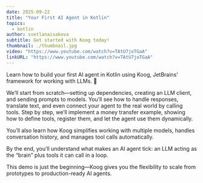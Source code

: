 ```yaml
---
date: 2025-09-22
title: "Your First AI Agent in Kotlin"
topics:
  - kotlin
author: svetlanaisakova
subtitle: Get started with Koog today!
thumbnail: ./thumbnail.jpg
video: "https://www.youtube.com/watch?v=TAtU7joTGaA"
linkURL: "https://www.youtube.com/watch?v=TAtU7joTGaA"
---
```


Learn how to build your first AI agent in Kotlin using Koog, JetBrains’ framework for working with LLMs. 🚀

We’ll start from scratch—setting up dependencies, creating an LLM client, and sending prompts to models. You’ll see how to handle responses, translate text, and even connect your agent to the real world by calling tools.
Step by step, we’ll implement a money transfer example, showing how to define tools, register them, and let the agent use them dynamically.

You’ll also learn how Koog simplifies working with multiple models, handles conversation history, and manages tool calls automatically.

By the end, you’ll understand what makes an AI agent tick: an LLM acting as the “brain” plus tools it can call in a loop.

This demo is just the beginning—Koog gives you the flexibility to scale from prototypes to production-ready AI agents.
